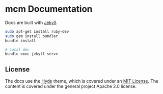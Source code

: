 # mcm Documentation

Docs are built with [Jekyll](https://jekyllrb.com).

```bash
sudo apt-get install ruby-dev
sudo gem install bundler
bundle install

# Local dev
bundle exec jekyll serve
```

## License

The docs use the [Hyde](http://hyde.getpoole.com/) theme, which is covered under an [MIT License](LICENSE.md).
The content is covered under the general project Apache 2.0 license.
